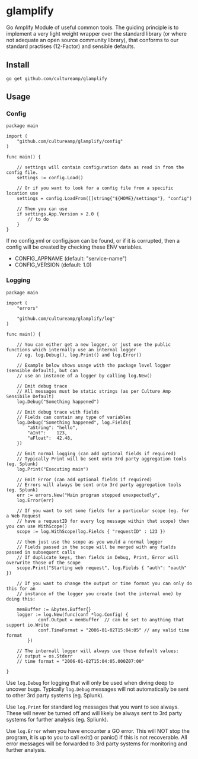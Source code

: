 # glamplify
Go Amplify Module of useful common tools. The guiding principle is to implement a very light weight wrapper over the standard library (or where not adequate an open source community library), that conforms to our standard practises (12-Factor) and sensible defaults.


## Install

```
go get github.com/cultureamp/glamplify
```

## Usage

### Config
```
package main

import (
    "github.com/cultureamp/glamplify/config"
)

func main() {

    // settings will contain configuration data as read in from the config file.
    settings := config.Load()

    // Or if you want to look for a config file from a specific location use
    settings = config.LoadFrom([]string{"${HOME}/settings"}, "config")

    // Then you can use
    if settings.App.Version > 2.0 {
        // to do
    }
}
```
If no config.yml or config.json can be found, or if it is corrupted, then a config will be created by checking these ENV variables.

- CONFIG_APPNAME (default: "service-name")
- CONFIG_VERSION (default: 1.0)

### Logging

```
package main

import (
    "errors"

    "github.com/cultureamp/glamplify/log"
)

func main() {

    // You can either get a new logger, or just use the public functions which internally use an internal logger
    // eg. log.Debug(), log.Print() and log.Error()

    // Example below shows usage with the package level logger (sensible default), but can 
    // use an instance of a logger by calling log.New()

    // Emit debug trace
    // All messages must be static strings (as per Culture Amp Sensibile Default)
    log.Debug("Something happened")

    // Emit debug trace with fields
    // Fields can contain any type of variables
    log.Debug("Something happened", log.Fields{
		"aString": "hello",
		"aInt":    123,
		"aFloat":  42.48,
	})

    // Emit normal logging (can add optional fields if required)
    // Typically Print will be sent onto 3rd party aggregation tools (eg. Splunk)
    log.Print("Executing main")

    // Emit Error (can add optional fields if required)
    // Errors will always be sent onto 3rd party aggregation tools (eg. Splunk)
    err := errors.New("Main program stopped unexpectedly",
    log.Error(err)

    // If you want to set some fields for a particular scope (eg. for a Web Request 
    // have a requestID for every log message within that scope) then you can use WithScope()
    scope := log.WithScope(log.Fields { "requestID" : 123 })

    // then just use the scope as you would a normal logger
    // Fields passed in the scope will be merged with any fields passed in subsequent calls
    // If duplicate keys, then fields in Debug, Print, Error will overwrite those of the scope
    scope.Print("Starting web request", log.Fields { "auth": "oauth" })

    // If you want to change the output or time format you can only do this for an
    // instance of the logger you create (not the internal one) by doing this:

    memBuffer := &bytes.Buffer{}
    logger := log.New(func(conf *log.Config) {
            conf.Output = memBuffer  // can be set to anything that support io.Write
            conf.TimeFormat = "2006-01-02T15:04:05" // any valid time format
        })

    // The internall logger will always use these default values:
    // output = os.Stderr
    // time format = "2006-01-02T15:04:05.000Z07:00"
  
}

```
Use `log.Debug` for logging that will only be used when diving deep to uncover bugs. Typically `log.Debug` messages will not automatically be sent to other 3rd party systems (eg. Splunk).

Use `log.Print` for standard log messages that you want to see always. These will never be turned off and will likely be always sent to 3rd party systems for further analysis (eg. Spliunk).

Use `log.Error` when you have encounter a GO error. This will NOT stop the program, it is up to you to call exit() or panic() if this is not recoverable. All error messages will be forwarded to 3rd party systems for monitoring and further analysis.
